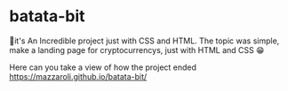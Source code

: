 # batata-bit
💚it's An Incredible project just with CSS and HTML. The topic was simple, make a landing page for cryptocurrencys, just with HTML and CSS 😁

Here can you take a view of how the project ended https://mazzaroli.github.io/batata-bit/
